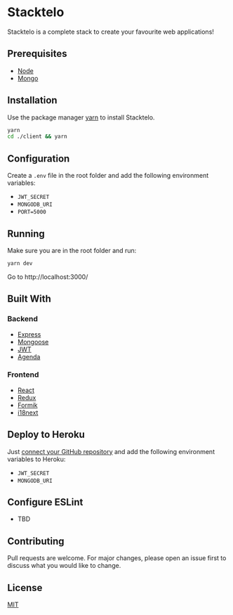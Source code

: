 # Stacktelo

Stacktelo is a complete stack to create your favourite web applications!

## Prerequisites

- [Node](https://nodejs.org/)
- [Mongo](https://docs.mongodb.com/manual/administration/install-community/)

## Installation

Use the package manager [yarn](https://yarnpkg.com/) to install Stacktelo.

```bash
yarn
cd ./client && yarn
```

## Configuration

Create a `.env` file in the root folder and add the following environment variables:

- `JWT_SECRET`
- `MONGODB_URI`
- `PORT=5000`

## Running

Make sure you are in the root folder and run:

```bash
yarn dev
```

Go to http://localhost:3000/

## Built With

### Backend

- [Express](https://expressjs.com/)
- [Mongoose](https://mongoosejs.com/)
- [JWT](https://github.com/auth0/node-jsonwebtoken)
- [Agenda](https://github.com/agenda/agenda)

### Frontend

- [React](https://reactjs.org/)
- [Redux](https://redux.js.org/)
- [Formik](https://github.com/jaredpalmer/formik)
- [i18next](https://react.i18next.com/)

## Deploy to Heroku

Just [connect your GitHub repository](https://devcenter.heroku.com/articles/github-integration) and add the following environment variables to Heroku:

- `JWT_SECRET`
- `MONGODB_URI`

## Configure ESLint

- TBD

## Contributing

Pull requests are welcome. For major changes, please open an issue first to discuss what you would like to change.

## License

[MIT](https://choosealicense.com/licenses/mit/)
